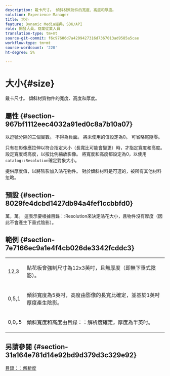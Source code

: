 ```yaml
---
description: 戴卡尺寸。 傾斜材質物件的寬度、高度和厚度。
solution: Experience Manager
title: 大小
feature: Dynamic Media經典，SDK/API
role: 開發人員，商業從業人員
translation-type: tm+mt
source-git-commit: f6c97606d7a4209427316d7367013ad9585a5cae
workflow-type: tm+mt
source-wordcount: '220'
ht-degree: 5%

---
```



# 大小{#size}

戴卡尺寸。 傾斜材質物件的寬度、高度和厚度。

## 屬性 {#section-967bf1112eec4032a91ed0c8a7b10a07}

以逗號分隔的三個實數。 不得為負面。 將未使用的值設定為0。 可省略尾隨零。

只有在影像應拉伸以符合指定大小（長寬比可能會變更）時，才指定寬度和高度。 設定寬度或高度，以按比例縮放影像。 將寬度和高度都設定為0，以使用`catalog::Resolution`確定對象大小。

提供厚度值，以將陰影加入貼花物件。 對於傾斜材料是可選的，被所有其他材料忽略。

## 預設 {#section-8029fe4dcbd1427db94a4fef1ccbbfd0}

萬，萬。 這表示要根據目錄：:Resolution來決定貼花大小，且物件沒有厚度（因此不會產生下垂式陰影）。

## 範例 {#section-7e7166ec9a1e4f4cb026de3342fcddc3}

<table id="simpletable_E3503BD975F342C58DDB4C2B56BF0CEE"> 
 <tr class="strow"> 
  <td class="stentry"> <p>12,3 </p></td> 
  <td class="stentry"> <p>貼花板會強制尺寸為12x3英吋，且無厚度（即無下垂式陰影）。 </p></td> 
 </tr> 
 <tr class="strow"> 
  <td class="stentry"> <p>0,5,1 </p></td> 
  <td class="stentry"> <p>傾斜寬度為5英吋，高度由影像的長寬比確定，並基於1英吋厚度產生陰影。 </p></td> 
 </tr> 
 <tr class="strow"> 
  <td class="stentry"> <p>0,0,.5 </p></td> 
  <td class="stentry"> <p>傾斜寬度和高度由目錄：：解析度確定，厚度為半英吋。 </p></td> 
 </tr> 
</table>

## 另請參閱 {#section-31a164e781d14e92bd9d379d3c329e92}

[目錄：：解析度](../../../../../ir-api/material-cat/image-rendering-api-ref/c-ir-material-catalog/c-ir-attributes-reference/r-ir-resolution.md#reference-09fe14e6bfbf4db6b7f4369fffecc806)
